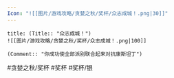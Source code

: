 ```yaml
---
Icon: "![[图片/游戏攻略/贪婪之秋/奖杯/众志成城！.png|30]]"
---
```

```ad-common-silver-trophy
title: (Title:: "众志成城！")
![[图片/游戏攻略/贪婪之秋/奖杯/众志成城！.png|100]]

(Comment:: "你成功使全部派别联合起来对抗康斯坦丁")
```

#贪婪之秋/奖杯 #奖杯 #奖杯/银
